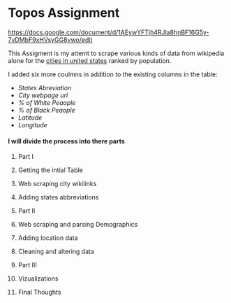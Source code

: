 # Topos Assignment
https://docs.google.com/document/d/1AEywYFTjh4RJla8hnBF16G5y-7vDMbF9xHVsyGG8vwo/edit

This Assigment is my attemt to scrape various kinds of data from wikipedia alone for the [cities in united states](https://en.wikipedia.org/wiki/List_of_United_States_cities_by_population) ranked by population.<br>

I added six more coulmns in addition to the existing columns in the table:

- *States Abreviation*
- *City webpage url*
- *% of White Peaople*
- *% of Black Peaople*
- *Latitude*
- *Longitude*

#### I will divide the process into there parts
1. Part I
 1. Getting the intial Table
 2. Web scraping city wikilinks
 3. Adding states abbreviations


2. Part II
 1. Web scraping and parsing Demographics
 2. Adding location data
 3. Cleaning and altering data


3. Part III
 1. Vizualizations
 2. Final Thoughts
